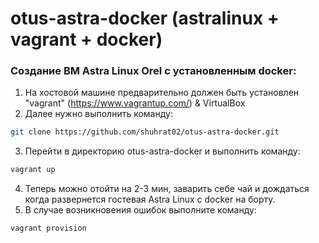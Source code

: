 # otus-astra-docker (astralinux + vagrant + docker) 
### Создание ВМ Astra Linux Orel с установленным docker:
1. На хостовой машине предварительно должен быть установлен "vagrant" (https://www.vagrantup.com/) & VirtualBox
2. Далее нужно выполнить команду:
```bash
git clone https://github.com/shuhrat02/otus-astra-docker.git
```
3. Перейти в директорию otus-astra-docker и выполнить команду:
```bash
vagrant up
```
4. Теперь можно отойти на 2-3 мин, заварить себе чай и дождаться когда развернется гостевая Astra Linux с docker на борту.
5. В случае возникновения ошибок выполните команду: 
```bash
vagrant provision
```
